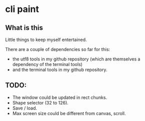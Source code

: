 # cli paint

## What is this

Little things to keep myself entertained.

There are a couple of dependencies so far for this:

- the utf8 tools in my github repository (which are themselves a dependency of 
	the terminal tools)
- and the terminal tools in my github repository.

## TODO:

- The window could be updated in rect chunks.
- Shape selector (32 to 126).
- Save / load.
- Max screen size could be different from canvas, scroll.
